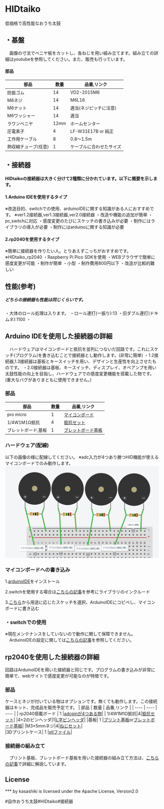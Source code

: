 # HIDtaiko 
低価格で高性能なおうち太鼓

## ・基盤
　画像の寸法でベニヤ板をカットし、各ねじを用い組み立てます。組み立ての詳細はyoutubeを参照してください。また、販売も行っています。
#### 部品
| 部品 | 数量 | 品番,リンク |
| ---- | ---- | ---- |
| 防振ゴム | 14 |VD2-2015M6|
| M6ネジ | 14 | M6L16 |
| M6ナット |14 |適当(ネジピッチに注意)|
| M6ワッシャー | 14 |適当|
|ラワンベニヤ | 12mm | ホームセンター |  
|圧電素子| 4 |LF-W31E17B or 純正|
|工作用ケーブル|8|0.8～1.5m|
|熱収縮チューブ(任意)|1 |ケーブルに合わせたサイズ|

## ・接続器
#### HIDtaikoの接続器は大きく分けて2種類に分かれています。以下に概要を示します。
 #### 1.Arduino IDEを使用するタイプ
※改造目的、switchでの使用、arduinoIDEに関する知識がある人におすすめです。
※ver1.2接続器,ver1.3接続器,ver2.0接続器
・改造や機能の追加が簡単
・pc,switchに対応
・感度変更のたびにスケッチの書き込みが必要
・制作にはライブラリの導入が必要
・制作にはarduinoに関する知識が必要
#### 2.rp2040を使用するタイプ
※簡単に接続器を作りたい人。とりあえずこっちがおすすめです。
※HIDtaiko_rp2040
・Raspberry Pi Pico SDKを使用
・WEBブラウザで簡単に感度変更が可能
・制作が簡単
・小型
・制作費用800円以下
・改造が比較的難しい

## 性能(参考)
##### どちらの接続器も性能は同じくらいです。
・大体のロール処理は入ります。
・ロール連打(一振り):13
・旧ダブル連打(ドキムネ):1100
・
## Arduino IDEを使用した接続器の詳細
　ハードウェアはマイコンボードと抵抗を並列につないだ回路です。これにスケッチ(プログラム)を書き込むことで接続器とし動作します。(非常に簡単)
 ・1.2接続器,1.3接続器は基板とキースイッチを用い、デザインと生産性を向上させたものです。
 ・2.0接続器は基板、キースイッチ、ディスプレイ、オペアンプを用い太鼓性能の向上を目指し、ハードウェアでの感度変更機能を搭載した物です。(重大なバグがありまともに使用できません。)
### 部品
|部品|数量|品番,リンク|
|----|---|----|
|pro micro|1|[マイコンボード](https://www.amazon.co.jp/%E9%81%8A%E8%88%8E%E5%B7%A5%E6%88%BF-Pro-Micro-%E9%9D%92%E5%9F%BA%E6%9D%BF-2%E5%80%8B%E3%82%BB%E3%83%83%E3%83%88/dp/B0C2K6LYB4?__mk_ja_JP=%E3%82%AB%E3%82%BF%E3%82%AB%E3%83%8A&crid=27ALDBX8UE89Z&dib=eyJ2IjoiMSJ9.m__bSztH0BgMLF4mlpfWx46lJGAAx0u8LyPqb5RbXQIONCniD06gNeqzbCrvzciTHv70bczz8PmWnYu3eGPmxuZqG-YqUVxF3gxCCLVRuVkqm5hyj-KjGRMEjYwcsRN9UD68SsIvP6Z3Bic6-MRDB1IMgdzrPafN1NCz_OmDFZIaQT21UDPk7pCxoQ5LYbbNxmhnAz30EfdWCqq6-Ev4ITj76OYF1JMMAHBSq78_29e5pW67F9RsKXut_Y2_Es9N5mF1vQ0K-w0V4fLtBNKtF37G9WK-b0nd6F7D0gd5UHT_x9Yuk07w3DH6dXhB8WnyiMj1bWwXPPfGRAUMCRHj5t8jZX5_m-gb8FRYqo_xdboQcK91N9Y-FnY-CcZXLs4uWED4_ULS9bTYfUhEyBtnoA8dKT1DtR8BemhPgVAAc42AlwDs8gy6m00_TCO0yolg.rhHQPvdRTxe4hx-lp_ZJ6uXop3bHxDHXbhYJplzmLyU&dib_tag=se&keywords=pro+micro&qid=1739381254&sprefix=pro+micro%2Caps%2C180&sr=8-6)|
|1/4W1M1Ω抵抗|4|[抵抗セット](https://www.amazon.co.jp/%E9%87%91%E5%B1%9E%E7%9A%AE%E8%86%9C%E6%8A%B5%E6%8A%97%E5%99%A8-%E9%9B%BB%E5%AD%90%E5%B7%A5%E4%BD%9C%E3%81%AE%E5%9F%BA%E6%9C%AC%E9%83%A8%E5%93%81-10R-1M%E6%8A%B5%E6%8A%97-%E3%80%90600pc%E3%80%91%E9%AB%98%E7%B2%BE%E5%BA%A6-%E9%9B%BB%E5%AD%90%E5%AE%9F%E9%A8%93%E7%94%A8%E5%9F%BA%E6%9C%AC%E9%83%A8%E5%93%81%E3%82%BB%E3%83%83%E3%83%88/dp/B0CT8PJ97X?__mk_ja_JP=%E3%82%AB%E3%82%BF%E3%82%AB%E3%83%8A&crid=3DTPG422SB58P&dib=eyJ2IjoiMSJ9.HPo6cirzJac7uI1tfT_N85IQ6L3fRrjcaKYir7R0MYyLHjzlB0WQ2nP15J2VRcfInKSY-z4aOE_0S4SVv5hnFZX7KhfJJB0xWaBEEzyA-A62DeLw6c5Zzc3VMS1hlS1wRc_4Y3Cm-NgH0zO0PD87op1PUAImKNN6t4B8R_QtP7WI-jQRaUm8eXPwkrzHnxbXmz363M6mCCQSVjn67nErAPcugBZugG7UlLTXLAtfGtJ3tw0fDtHKCuCt448jF5VZmz-f3Ff10Mb9EhULwxeTbgM0MmbGyJrsr4OkvB6RQIW5ab4GeLep38zuOsxZWA1syMZNUzY2DmW10o_oLSxgfkix0jSiZ3QEfTQFl9zwdugECZ6Xsh2in50vSO6SU-uScKws66la3rdCb8QNuy2TuX7vIjx319BRIC_1jJiaOo8fUfmyLMAxE9nLcJQT3nta.UQD11BkzrWHRtdP8rksHAw5IunN_wv8r4x1YsBNv9r8&dib_tag=se&keywords=1%2F4%E6%8A%B5%E6%8A%97&qid=1739381336&sprefix=1%2F4%E6%8A%B5%E6%8A%97%2Caps%2C178&sr=8-1&th=1)|
|ブレットボード,基板|1|[ブレットボード基板](https://www.amazon.co.jp/%E3%82%A4%E3%83%81%E3%82%B1%E3%83%B3-1%E5%88%97%E5%A4%9A%E3%81%84%E3%83%96%E3%83%AC%E3%83%83%E3%83%89%E3%83%9C%E3%83%BC%E3%83%89%E3%83%97%E3%83%AA%E3%83%B3%E3%83%88%E5%9F%BA%E6%9D%BF-%E3%81%AF%E3%82%93%E3%81%A0%E4%BB%98%E3%81%91%E5%8F%AF%E8%83%BD-%E9%87%91%E3%83%A1%E3%83%83%E3%82%AD%E4%BB%95%E4%B8%8A%E3%81%92%E3%81%AE%E4%B8%8A%E7%B4%9A%E5%93%81-%E3%83%8F%E3%83%BC%E3%83%95%E3%82%B5%E3%82%A4%E3%82%BA/dp/B0CMHD34G6?__mk_ja_JP=%E3%82%AB%E3%82%BF%E3%82%AB%E3%83%8A&crid=2AGZU6PXL321E&dib=eyJ2IjoiMSJ9.wVtwTgZhb9ysKD6uEqIX780UJUFfp8svxAUybcynxIoUBe82WqKeXeaE9ECm0sQ2iyRU3kvZMNz523VUIIYMKtbEQgeMZip9m4zydpBzVBPd7-0DbsaNqx_btTvpp_itK6NDSD6aI10dg8qUBkfpGYiGOwiAZ6f3nnFbecyeetcxkvOId8cMcNBY7EcN_TxiOMxpwxxmBzPOeHQaHOAQ5_P9Kf11aYzuOZtBYblSCr2H2DaHxXWa4cVuh3msl3JVEDzF2I1aO2GsNnsqaCd4a6bEXe1A5X_YQnlap24PyBXeWaRx7nIuZdgSTbE754HVYI6sM1xHYdAnBLJ6Zql4dotsuK4Ah6KSsG1sVMU2FgCn6xK9AWMZr5BGYeia5X50GvV-RfWZsZ7xFQO6jn8sZ2X9zYFrIXJJ6jaAgEHZ4qXMeSwW37KOdCW8RfWpcJp5.uz8NXzEyEV7tRfYqtuBsoBLc-NLwDiDgjJn2IQjpa6M&dib_tag=se&keywords=%E3%83%96%E3%83%AC%E3%83%83%E3%83%89%E3%83%9C%E3%83%BC%E3%83%89%E5%9F%BA%E6%9D%BF&qid=1739381379&sprefix=%E3%83%96%E3%83%AC%E3%83%83%E3%83%88%E3%83%9C%E3%83%BC%E3%83%89%E5%9F%BA%E6%9D%BF%2Caps%2C173&sr=8-1)|
### ハードウェア(配線)
以下の画像の様に配線してください。
※adc入力が4つあり勝つHID機能が使えるマイコンボードでのみ動作します。
<img src=images\images\wiring.png width= "700px" >

### マイコンボードへの書き込み
 1.[arduinoIDE](https://www.arduino.cc/en/software)をインストール

 2.switchを使用する場合は[こちらの記事](https://zenn.dev/kasashiki/articles/5c34ef0c962846)を参考にライブラリのインクルード

 3.[こちら](arduino_minimum)から用途に応じたスケッチを選択、ArduinoIDEにコピペし、マイコンボードに書き込む
### ・switchでの使用
※現在メンテナンスをしていないので動作に関して保障できません。
　ArduinoIDEの設定に関しては[こちらの記事](https://zenn.dev/kasashiki/articles/5c34ef0c962846)を参照してください。

## rp2040を使用した接続器の詳細
 回路はArduinoIDEを用いた接続器と同じです。プログラムの書き込みが非常に簡単で、webサイトで感度変更が可能なのが特徴です。

 ### 部品
 ケースとネジが付いている物はオプションです。無くても動作します。この接続器はキット、完成品を販売予定です。
 | 部品 | 数量 | 品番,リンク |
| ---- | ---- | ---- |
| rp2040搭載ボード | 1 |[adcpinが4つある物](https://ja.aliexpress.com/item/1005005407839815.html?spm=a2g0o.order_list.order_list_main.10.54b5585aH5Qkf0&gatewayAdapt=glo2jpn)|
|  1/4W1M1Ω抵抗|4|[抵抗セット](https://www.amazon.co.jp/%E9%87%91%E5%B1%9E%E7%9A%AE%E8%86%9C%E6%8A%B5%E6%8A%97%E5%99%A8-%E9%9B%BB%E5%AD%90%E5%B7%A5%E4%BD%9C%E3%81%AE%E5%9F%BA%E6%9C%AC%E9%83%A8%E5%93%81-10R-1M%E6%8A%B5%E6%8A%97-%E3%80%90600pc%E3%80%91%E9%AB%98%E7%B2%BE%E5%BA%A6-%E9%9B%BB%E5%AD%90%E5%AE%9F%E9%A8%93%E7%94%A8%E5%9F%BA%E6%9C%AC%E9%83%A8%E5%93%81%E3%82%BB%E3%83%83%E3%83%88/dp/B0CT8PJ97X?__mk_ja_JP=%E3%82%AB%E3%82%BF%E3%82%AB%E3%83%8A&crid=3DTPG422SB58P&dib=eyJ2IjoiMSJ9.HPo6cirzJac7uI1tfT_N85IQ6L3fRrjcaKYir7R0MYyLHjzlB0WQ2nP15J2VRcfInKSY-z4aOE_0S4SVv5hnFZX7KhfJJB0xWaBEEzyA-A62DeLw6c5Zzc3VMS1hlS1wRc_4Y3Cm-NgH0zO0PD87op1PUAImKNN6t4B8R_QtP7WI-jQRaUm8eXPwkrzHnxbXmz363M6mCCQSVjn67nErAPcugBZugG7UlLTXLAtfGtJ3tw0fDtHKCuCt448jF5VZmz-f3Ff10Mb9EhULwxeTbgM0MmbGyJrsr4OkvB6RQIW5ab4GeLep38zuOsxZWA1syMZNUzY2DmW10o_oLSxgfkix0jSiZ3QEfTQFl9zwdugECZ6Xsh2in50vSO6SU-uScKws66la3rdCb8QNuy2TuX7vIjx319BRIC_1jJiaOo8fUfmyLMAxE9nLcJQT3nta.UQD11BkzrWHRtdP8rksHAw5IunN_wv8r4x1YsBNv9r8&dib_tag=se&keywords=1%2F4%E6%8A%B5%E6%8A%97&qid=1739381336&sprefix=1%2F4%E6%8A%B5%E6%8A%97%2Caps%2C178&sr=8-1&th=1)|
|4×2のピンヘッダ|1|[L字ピンヘッダ](https://www.amazon.co.jp/dp/B00TRTIB7O?ref=ppx_yo2ov_dt_b_fed_asin_title)|
|基板| 1 |[プリント基板](C:\Users\kasashiki\Documents\HIDtaiko\HIDtaiko\HIDtaiko_connector_rp2040\kicad_pcb)or[ブレットボード基板](https://www.amazon.co.jp/%E3%82%A4%E3%83%81%E3%82%B1%E3%83%B3-1%E5%88%97%E5%A4%9A%E3%81%84%E3%83%96%E3%83%AC%E3%83%83%E3%83%89%E3%83%9C%E3%83%BC%E3%83%89%E3%83%97%E3%83%AA%E3%83%B3%E3%83%88%E5%9F%BA%E6%9D%BF-%E3%81%AF%E3%82%93%E3%81%A0%E4%BB%98%E3%81%91%E5%8F%AF%E8%83%BD-%E9%87%91%E3%83%A1%E3%83%83%E3%82%AD%E4%BB%95%E4%B8%8A%E3%81%92%E3%81%AE%E4%B8%8A%E7%B4%9A%E5%93%81-%E3%83%8F%E3%83%BC%E3%83%95%E3%82%B5%E3%82%A4%E3%82%BA/dp/B0CMHD34G6?__mk_ja_JP=%E3%82%AB%E3%82%BF%E3%82%AB%E3%83%8A&crid=2AGZU6PXL321E&dib=eyJ2IjoiMSJ9.wVtwTgZhb9ysKD6uEqIX780UJUFfp8svxAUybcynxIoUBe82WqKeXeaE9ECm0sQ2iyRU3kvZMNz523VUIIYMKtbEQgeMZip9m4zydpBzVBPd7-0DbsaNqx_btTvpp_itK6NDSD6aI10dg8qUBkfpGYiGOwiAZ6f3nnFbecyeetcxkvOId8cMcNBY7EcN_TxiOMxpwxxmBzPOeHQaHOAQ5_P9Kf11aYzuOZtBYblSCr2H2DaHxXWa4cVuh3msl3JVEDzF2I1aO2GsNnsqaCd4a6bEXe1A5X_YQnlap24PyBXeWaRx7nIuZdgSTbE754HVYI6sM1xHYdAnBLJ6Zql4dotsuK4Ah6KSsG1sVMU2FgCn6xK9AWMZr5BGYeia5X50GvV-RfWZsZ7xFQO6jn8sZ2X9zYFrIXJJ6jaAgEHZ4qXMeSwW37KOdCW8RfWpcJp5.uz8NXzEyEV7tRfYqtuBsoBLc-NLwDiDgjJn2IQjpa6M&dib_tag=se&keywords=%E3%83%96%E3%83%AC%E3%83%83%E3%83%89%E3%83%9C%E3%83%BC%E3%83%89%E5%9F%BA%E6%9D%BF&qid=1739381379&sprefix=%E3%83%96%E3%83%AC%E3%83%83%E3%83%88%E3%83%9C%E3%83%BC%E3%83%89%E5%9F%BA%E6%9D%BF%2Caps%2C173&sr=8-1)|
|M3×5mmネジ|4|[ねじセット](https://www.amazon.co.jp/%E3%82%B5%E3%83%A0%E3%82%B3%E3%82%B9-%E7%9A%BF%E9%A0%AD%E5%B0%8F%E3%83%8D%E3%82%B8-M3%E3%82%B9%E3%83%86%E3%83%B3%E3%83%AC%E3%82%B9%E3%81%AD%E3%81%98-180%E5%80%8B%E5%85%A5%E3%82%8A-340%E5%80%8B%E3%82%BB%E3%83%83%E3%83%88%EF%BC%88%E5%8F%8E%E7%B4%8D%E3%82%B1%E3%83%BC%E3%82%B9%E4%BB%98%E3%81%8D%EF%BC%89/dp/B09SCV6HL5?__mk_ja_JP=%E3%82%AB%E3%82%BF%E3%82%AB%E3%83%8A&crid=3PYVLE7ZXF27C&dib=eyJ2IjoiMSJ9.WYM2WdbStyCmseHVPbiZ8lk7UqkA-c21DRwH4ztqT7FeTU5QovEO6Ac5lUm_6mxhfMfxAbElsQJkQyuBRebRoOahu5gNG8cHpRGK8qJpjGggg9uPre-Ll_nQ8nXp0y4nGDPOMbeYwEbPb-vfAaWopfwpZl07e3A52yDfoKJ-njJTUOGKz8v85jdomX85ZCIQtE8doItuHpj-QegWI8nHd84WigrADfaPw3uVgxpqIOOI_RUF44BuJYamR_w5SuY3DxXKh3PwSPO8LmM14tN31o_3uYEeCQhK5M6bB0U7cSX45wMHH1xmfP8rhYbIS9mhDUG6YD4jhFO1n0fBeG9Yly1THMTPrDMkztsAxeVnED3tkZc7qDrdW73Apd2vcoKiA17fyHl4aUHOSzlVv6ZlPWtGORgvqkc-OhN9LgAPt38ezBEjSyMHl-JBhapz4HU9.-M_J3a8lueYuVcQMOfoN6w_5m5cI7szOaETCfwOMZV8&dib_tag=se&keywords=m3+%E3%81%AD%E3%81%98&qid=1739424693&sprefix=m3%E3%81%AD%E3%81%98%2Caps%2C184&sr=8-5)|  
|3Dプリントケース| 1 |[stlファイル](HIDtaiko_connector_rp2040\case)|

### 接続器の組み立て
　プリント基板、ブレットボード基板を用いた接続器の組み立て方法は、[こちらの記事]()で詳細に解説しています。

## License
*** by kasashiki is licensed under the Apache License, Version2.0

#自作おうち太鼓#HIDtaiko#接続器
